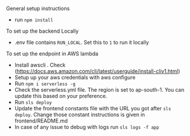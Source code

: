 General setup instructions
- run `npm install`

To set up the backend Locally
- .env file contains `RUN_LOCAL`. Set this to `1` to run it locally
    

To set up the endpoint in AWS lambda

- Install awscli . Check (https://docs.aws.amazon.com/cli/latest/userguide/install-cliv1.html)
- Setup up your aws credentials with aws configure
- Run `npm i serverless -g`
- Check the serverless.yml file. The region is set to ap-south-1. You can update this based on your preference.
- Run `sls deploy`
- Update the frontend constants file with the URL you got after `sls deploy`. Change those constant instructions is given in frontend/README.md
- In case of any issue to debug with logs run `sls logs -f app`





